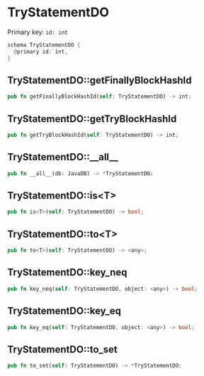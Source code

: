 # TryStatementDO

Primary key: `id: int`

```rust
schema TryStatementDO {
  @primary id: int,
}
```
## TryStatementDO::getFinallyBlockHashId

```rust
pub fn getFinallyBlockHashId(self: TryStatementDO) -> int;
```
## TryStatementDO::getTryBlockHashId

```rust
pub fn getTryBlockHashId(self: TryStatementDO) -> int;
```
## TryStatementDO::\_\_all\_\_

```rust
pub fn __all__(db: JavaDB) -> *TryStatementDO;
```
## TryStatementDO::is\<T\>

```rust
pub fn is<T>(self: TryStatementDO) -> bool;
```
## TryStatementDO::to\<T\>

```rust
pub fn to<T>(self: TryStatementDO) -> <any>;
```
## TryStatementDO::key\_neq

```rust
pub fn key_neq(self: TryStatementDO, object: <any>) -> bool;
```
## TryStatementDO::key\_eq

```rust
pub fn key_eq(self: TryStatementDO, object: <any>) -> bool;
```
## TryStatementDO::to\_set

```rust
pub fn to_set(self: TryStatementDO) -> *TryStatementDO;
```
